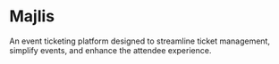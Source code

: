 # Majlis
 An event ticketing platform designed to streamline ticket management, simplify events, and enhance the attendee experience.
